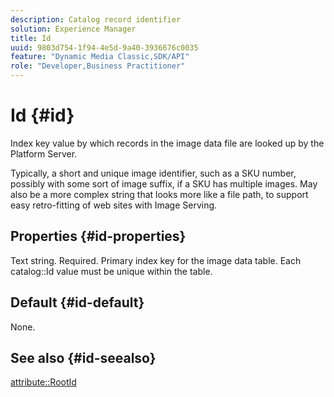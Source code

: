 ```yaml
---
description: Catalog record identifier
solution: Experience Manager
title: Id
uuid: 9803d754-1f94-4e5d-9a40-3936676c0035
feature: "Dynamic Media Classic,SDK/API"
role: "Developer,Business Practitioner"
---
```


# Id {#id}

Index key value by which records in the image data file are looked up by the Platform Server.

Typically, a short and unique image identifier, such as a SKU number, possibly with some sort of image suffix, if a SKU has multiple images. May also be a more complex string that looks more like a file path, to support easy retro-fitting of web sites with Image Serving.

## Properties {#id-properties}

Text string. Required. Primary index key for the image data table. Each catalog::Id value must be unique within the table.

## Default {#id-default}

None.

## See also {#id-seealso}

[attribute::RootId](/help/aem-is-ir-api/is-api/image-catalog/image-serving-api-ref/c-image-catalog-reference/c-attributes-reference/r-rootid.md)